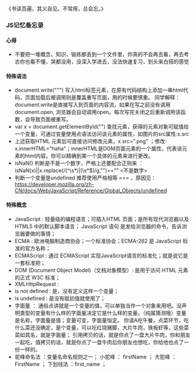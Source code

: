 《书读百遍，其义自见。不常用，总会忘。》

### JS记忆备忘录

#### 心得
* 不要把一堆概念、知识、锻炼都丢到一个文件里，你真的不会再去看，再去考古你也看不懂，哭都没用，没深入学进去，没法快速复习，到头来白搭的感觉


#### 特殊语法
* document.write(""") 写入html标签元素，在原有代码结构上添加一串html代码，页面加载后被调用则是覆盖重写页面，用的时候要慎重。
  同学解释：document.write是直接写入到页面的内容流，如果在写之前没有调用document.open, 浏览器会自动调用open。每次写完关闭之后重新调用该函数，会导致页面被重写。
* var x = document.getElementById("") 查找元素，获得的元素对象可赋值给一个变量，可通过变量使用点语法访问该元素的属性，如图片的src属性:x.src
* 上述获取HTML 元素后可直接访问修改元素，x.src=".png" ；修改: x.innerHTML="haha"；innerHTML是DOM页面元素的一个属性，代表该元素的html内容。你可以精确到某一个具体的元素来进行更改。
* isNaN() 判断是不是一个数字，严格上还要配合正则来 ：isNaN(x)||x.replace(/(^\s*)|(\s*$)/g,"")=="" <不是数字>
* 判断一个变量是undefined 推荐使用严格相等 === ，原因见： https://developer.mozilla.org/zh-CN/docs/Web/JavaScript/Reference/Global_Objects/undefined


#### 特殊概念
* JavaScript : 轻量级的编程语言；可插入HTML 页面；是所有现代浏览器以及 HTML5 中的默认脚本语言；
  JavaScript 语句 是发给浏览器的命令，告诉浏览器要做的事情；
* ECMA : 欧洲电脑制造商协会；一个标准协会；ECMA-262 是 JavaScript 标准的官方名称；
* ECMAScript : 通过 ECMAScript 实现JavaScript语言的标准化；就是说它是一套标准把； 
* DOM (Document Object Model)（文档对象模型）: 是用于访问 HTML 元素的正式 W3C 标准；
* XMLHttpRequest : 
* is not defined : 是，没有定义这样一个变量；
* is undefined : 是没有赋初值就使用了；
* 字面量 ： 通俗点讲就是一个变量的值，可以单独当作一个对象来用吧。没声明类型的变量有什么样的字面量决定它是什么样的变量。（纯属猜测哦）变量是名称，字面量是值；变量可变，字面量恒定。
  你请A吃午餐，点菜环节，吃什么菜还没确定，是个变量，可以吃红烧猪脚，大片牛肉，铁板虾等，这些菜菜如其名，就是字面量；
  引用拷贝的话，就是你点了一盘大片牛肉，你和朋友一起吃，值拷贝的话，就是你点了一盘牛肉后你朋友也想吃，你给他也点了一份一样的。
* 驼峰命名法 ：变量名命名规则之一；
  小驼峰 ： firstName ； 大驼峰 ： FirstName ； 下划线法 ：first_name ；
  
